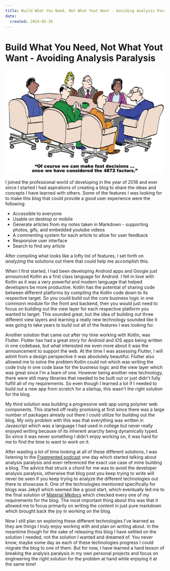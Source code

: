 ```yaml
---
title: Build What You Need, Not What Yout Want - Avoiding Analysis Paralysis
date:
  created: 2019-05-26
---
```


# Build What You Need, Not What Yout Want - Avoiding Analysis Paralysis

![](/assets/images/analysis-paralysis.jpg)

<!-- more -->

I joined the professional world of developing in the year of 2018 and ever since I started I had aspirations of creating a blog to share the ideas and concepts I have learned with others. Some of the features I was looking for to make this blog that could provide a good user experience were the following: 

* Accessible to everyone 
* Usable on desktop or mobile
* Generate articles from my notes taken in Markdown - supporting photos, gifs, and embedded youtube videos
* A commenting system for each article to allow for user feedback
* Responsive user interface
* Search to find any article

After compiling what looks like a lofty list of features, I set forth on *analyzing* the solutions out there that could help me accomplish this. 

When I first started, I had been developing Android apps and Google just announced Kotlin as a first class language for Android. I fell in love with Kotlin as it was a very powerful and modern language that helped developers be more productive. Kotlin has the potential of sharing code between different platforms by compiling the Kotlin code down to its respective target. So you could build out the core business logic in one commonn module for the front and backend, then you would just need to focus on building out the view layer for each respective platform you wanted to target. This sounded great, but the idea of building out three different view layers and learning a really new technology sounded like it was going to take years to build out all of the features I was looking for. 

Another solution that came out after my time working with Kotlin, was Flutter. Flutter has had a great story for Android and iOS apps being written in one codebase, but what interested me even more about it was the announcement to support the web. At the time I was assessing Flutter, I will admit from a design perspective it was absolutely beautiful. Flutter also allowed me to solve the problem Kotlin could not which was writing the code truly in one code base for the business logic and the view layer which was great since I'm a team of one. However being another new technology, there were still many libraries that needed to be built out or just didn't fully fulfill all of my requirements. So even though I learned a lot if I needed to build out a new app from scratch for a startup, this wasn't the right solution for the blog. 

My third solution was building a progressive web app using polymer web components. This started off really promising at first since there was a large number of packages already out there I could utilize for building out the blog. My only problem with this was that everything was written in Javascript which was a language I had used in college but never really enjoyed writing because of its inherent anarchy being dynamically typed. So since it was never something I didn't enjoy working on, it was hard for me to find the time to want to work on it. 

After wasting a lot of time looking at all of these different solutions, I was listening to the [Fragmented podcast](https://fragmentedpodcast.com/episodes/194/) one day which started talking about analysis paralysis and even referenced the exact use case of mine building a blog. The advice that struck a chord for me was to avoid the developer analysis paralysis, otherwise that blog post you keep trying to write will never be seen if you keep trying to analyze the different technologies out there to showcase it. One of the technologies mentioned specifically for blogs was Jekyll which seemed like a good start, which eventually led me to the final solution of [Material Mkdocs](https://github.com/squidfunk/mkdocs-material) which checked every one of my requirements for the blog. The most important thing about this was that it allowed me to focus primarily on writing the content in just pure markdown which brought back the joy in working on the blog. 

Now I still plan on exploring these different technologies I've learned as they are things I truly enjoy working with and plan on writing about. In the meantime though for the sake of releasing this blog I have settled on the solution I needed, not the solution I wanted and dreamed of. You never know, maybe some day as each of these technologies progress I could migrate the blog to one of them. But for now, I have learned a hard lesson of breaking the analysis paralysis in my own personal projects and focus on engineering the right solution for the problem at hand while enjoying it at the same time!